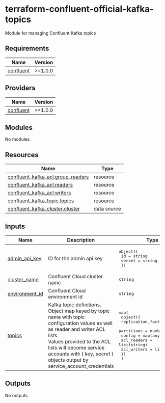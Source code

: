 # terraform-confluent-official-kafka-topics
Module for managing Confluent Kafka topics

<!-- BEGIN_TF_DOCS -->
## Requirements

| Name | Version |
|------|---------|
| <a name="requirement_confluent"></a> [confluent](#requirement\_confluent) | >=1.0.0 |

## Providers

| Name | Version |
|------|---------|
| <a name="provider_confluent"></a> [confluent](#provider\_confluent) | >=1.0.0 |

## Modules

No modules.

## Resources

| Name | Type |
|------|------|
| [confluent_kafka_acl.group_readers](https://registry.terraform.io/providers/confluentinc/confluent/latest/docs/resources/kafka_acl) | resource |
| [confluent_kafka_acl.readers](https://registry.terraform.io/providers/confluentinc/confluent/latest/docs/resources/kafka_acl) | resource |
| [confluent_kafka_acl.writers](https://registry.terraform.io/providers/confluentinc/confluent/latest/docs/resources/kafka_acl) | resource |
| [confluent_kafka_topic.topics](https://registry.terraform.io/providers/confluentinc/confluent/latest/docs/resources/kafka_topic) | resource |
| [confluent_kafka_cluster.cluster](https://registry.terraform.io/providers/confluentinc/confluent/latest/docs/data-sources/kafka_cluster) | data source |

## Inputs

| Name | Description | Type | Default | Required |
|------|-------------|------|---------|:--------:|
| <a name="input_admin_api_key"></a> [admin\_api\_key](#input\_admin\_api\_key) | ID for the admin api key | <pre>object({<br>    id     = string<br>    secret = string<br>  })</pre> | n/a | yes |
| <a name="input_cluster_name"></a> [cluster\_name](#input\_cluster\_name) | Confluent Cloud cluster name | `string` | n/a | yes |
| <a name="input_environment_id"></a> [environment\_id](#input\_environment\_id) | Confluent Cloud environment id | `string` | n/a | yes |
| <a name="input_topics"></a> [topics](#input\_topics) | Kafka topic definitions.<br>  Object map keyed by topic name with topic configuration values as well as reader and writer ACL lists.<br>  Values provided to the ACL lists will become service accounts with { key, secret } objects output by service\_account\_credentials | <pre>map(<br>    object({<br>      replication_factor = number<br>      partitions         = number<br>      config             = map(any)<br>      acl_readers        = list(string)<br>      acl_writers        = list(string)<br>    })<br>  )</pre> | n/a | yes |

## Outputs

No outputs.
<!-- END_TF_DOCS -->